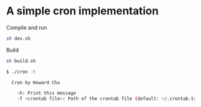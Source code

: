 # A simple cron implementation

Compile and run
```sh
sh dev.sh
```

Build
```sh
sh build.sh
```

```sh
$ ./cron -h

  Cron by Howard Chu

    -h: Print this message
    -f <crontab file>: Path of the crontab file (default: ~/.crontab.txt)
```